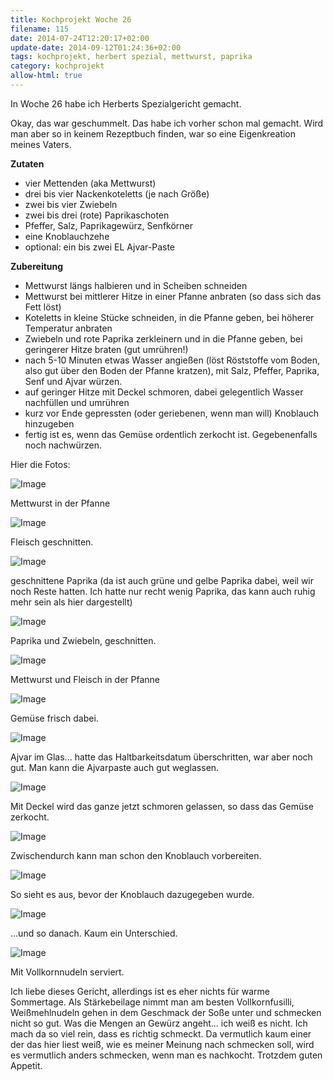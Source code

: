 ```yaml
---
title: Kochprojekt Woche 26
filename: 115
date: 2014-07-24T12:20:17+02:00
update-date: 2014-09-12T01:24:36+02:00
tags: kochprojekt, herbert spezial, mettwurst, paprika
category: kochprojekt
allow-html: true
---
```


<p>In Woche 26 habe ich Herberts Spezialgericht gemacht.</p>

<p>Okay, das war geschummelt. Das habe ich vorher schon mal gemacht. Wird man aber so in keinem Rezeptbuch finden, war so eine Eigenkreation meines Vaters.</p>

<p><strong>Zutaten</strong></p>

<ul>
<li>vier Mettenden (aka Mettwurst)</li>

<li>drei bis vier Nackenkoteletts (je nach Größe)</li>

<li>zwei bis vier Zwiebeln</li>

<li>zwei bis drei (rote) Paprikaschoten</li>

<li>Pfeffer, Salz, Paprikagewürz, Senfkörner</li>

<li>eine Knoblauchzehe</li>

<li>optional: ein bis zwei EL Ajvar-Paste</li>
</ul>

<p><strong>Zubereitung</strong></p>

<ul>
<li>Mettwurst längs halbieren und in Scheiben schneiden</li>

<li>Mettwurst bei mittlerer Hitze in einer Pfanne anbraten (so dass sich das Fett löst)</li>

<li>Koteletts in kleine Stücke schneiden, in die Pfanne geben, bei höherer Temperatur anbraten</li>

<li>Zwiebeln und rote Paprika zerkleinern und in die Pfanne geben, bei geringerer Hitze braten (gut umrühren!)</li>

<li>nach 5-10 Minuten etwas Wasser angießen (löst Röststoffe vom Boden, also gut über den Boden der Pfanne kratzen), mit Salz, Pfeffer, Paprika, Senf und Ajvar würzen.</li>

<li>auf geringer Hitze mit Deckel schmoren, dabei gelegentlich Wasser nachfüllen und umrühren</li>

<li>kurz vor Ende gepressten (oder geriebenen, wenn man will) Knoblauch hinzugeben</li>

<li>fertig ist es, wenn das Gemüse ordentlich zerkocht ist. Gegebenenfalls noch nachwürzen.</li>
</ul>

<p>Hier die Fotos:</p>

<p><img src="/hosted_files/247/download" alt="Image"></p>

<p>Mettwurst in der Pfanne</p>

<p><img src="/hosted_files/248/download" alt="Image"></p>

<p>Fleisch geschnitten.</p>

<p><img src="/hosted_files/249/download" alt="Image"></p>

<p>geschnittene Paprika (da ist auch grüne und gelbe Paprika dabei, weil wir noch Reste hatten. Ich hatte nur recht wenig Paprika, das kann auch ruhig mehr sein als hier dargestellt)</p>

<p><img src="/hosted_files/250/download" alt="Image"></p>

<p>Paprika und Zwiebeln, geschnitten.</p>

<p><img src="/hosted_files/251/download" alt="Image"></p>

<p>Mettwurst und Fleisch in der Pfanne</p>

<p><img src="/hosted_files/252/download" alt="Image"></p>

<p>Gemüse frisch dabei.</p>

<p><img src="/hosted_files/253/download" alt="Image"></p>

<p>Ajvar im Glas... hatte das Haltbarkeitsdatum überschritten, war aber noch gut. Man kann die Ajvarpaste auch gut weglassen.</p>

<p><img src="/hosted_files/254/download" alt="Image"></p>

<p>Mit Deckel wird das ganze jetzt schmoren gelassen, so dass das Gemüse zerkocht.</p>

<p><img src="/hosted_files/255/download" alt="Image"></p>

<p>Zwischendurch kann man schon den Knoblauch vorbereiten.</p>

<p><img src="/hosted_files/256/download" alt="Image"></p>

<p>So sieht es aus, bevor der Knoblauch dazugegeben wurde.</p>

<p><img src="/hosted_files/257/download" alt="Image"></p>

<p>...und so danach. Kaum ein Unterschied.</p>

<p><img src="/hosted_files/258/download" alt="Image"></p>

<p>Mit Vollkornnudeln serviert.</p>

<p>Ich liebe dieses Gericht, allerdings ist es eher nichts für warme Sommertage. Als Stärkebeilage nimmt man am besten Vollkornfusilli, Weißmehlnudeln gehen in dem Geschmack der Soße unter und schmecken nicht so gut. Was die Mengen an Gewürz angeht... ich weiß es nicht. Ich mach da so viel rein, dass es richtig schmeckt. Da vermutlich kaum einer der das hier liest weiß, wie es meiner Meinung nach schmecken soll, wird es vermutlich anders schmecken, wenn man es nachkocht. Trotzdem guten Appetit.</p>


